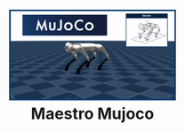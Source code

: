 <h1 align="center">
  <br>
  <a href="https://github.com/despargy/maestro_mujoco"><img src="maestro_mujoco.drawio.png" alt="Maestro Mujoco" width="300"></a>
  <br>
  Maestro Mujoco
  <br>
</h1>